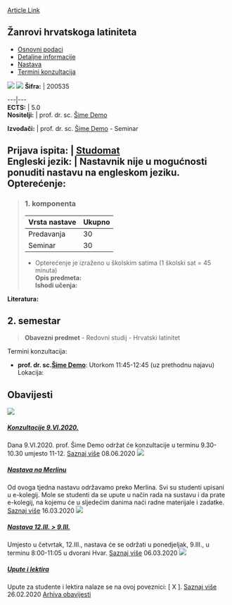 [Article Link](https://www.fhs.hr/predmet/zhl)

## Žanrovi hrvatskoga latiniteta
  * [Osnovni podaci](https://www.fhs.hr/predmet/zhl#v1id-523846_694856_1_0 "Osnovni podaci")
  * [Detaljne informacije](https://www.fhs.hr/predmet/zhl#v1id-523846_694856_1_1 "Detaljne informacije")
  * [Nastava](https://www.fhs.hr/predmet/zhl#v1id-523846_694856_1_2 "Nastava")
  * [Termini konzultacija](https://www.fhs.hr/predmet/zhl#v1id-523846_694856_1_3 "Termini konzultacija")


[![](https://www.fhs.hr/img/flags/gif/hr.gif)](https://www.fhs.hr/predmet/zhl) [![](https://www.fhs.hr/img/flags/gif/gb.gif)](https://www.fhs.hr/en/course/clg)
**Šifra:** |  200535  
  
---|---  
**ECTS:** |  5.0   
**Nositelji:** |  prof. dr. sc. [Šime Demo](https://www.fhs.hr/djelatnik/sime.demo)   
  
**Izvođači:** |  prof. dr. sc. [Šime Demo](https://www.fhs.hr/djelatnik/sime.demo) - Seminar  
  
**Prijava ispita:** |  [Studomat](http://www.isvu.hr/studomat)  
**Engleski jezik:** |  Nastavnik nije u mogućnosti ponuditi nastavu na engleskom jeziku.   
**Opterećenje:**  
---  
> ### 1. komponenta
> | Vrsta nastave | Ukupno  
> ---|---  
> Predavanja | 30  
> Seminar | 30  
> * Opterećenje je izraženo u školskim satima (1 školski sat = 45 minuta)   
**Opis predmeta:**  
> **Ishodi učenja:**  

  
**Literatura:**  

  
**2. semestar**  
---  
> **Obavezni predmet** - Redovni studij - Hrvatski latinitet  
>   
Termini konzultacija: 
  * **prof. dr. sc.[Šime Demo](https://www.fhs.hr/djelatnik/sime.demo)**: 
Utorkom 11:45-12:45 (uz prethodnu najavu)
Lokacija: 


## Obavijesti
[ ![](https://www.fhs.hr/_pub/themes_static/hrstud2024/default/img/default_news.jpg) ](https://www.fhs.hr/predmet/zhl?@=21byt#news_115752)
#####  [Konzultacije 9.VI.2020.](https://www.fhs.hr/predmet/zhl?@=21byt#news_115752)
Dana 9.VI.2020. prof. Šime Demo održat će konzultacije u terminu 9.30-10.30 umjesto 11-12. 
[Saznaj više](https://www.fhs.hr/predmet/zhl?@=21byt#news_115752)
08.06.2020
[ ![](https://www.fhs.hr/_pub/themes_static/hrstud2024/default/img/default_news.jpg) ](https://www.fhs.hr/predmet/zhl?@=21ak2#news_115752)
#####  [Nastava na Merlinu](https://www.fhs.hr/predmet/zhl?@=21ak2#news_115752)
Od ovoga tjedna nastavu održavamo preko Merlina. Svi su studenti upisani u e-kolegij. Mole se studenti da se upute u način rada na sustavu i da prate e-kolegij, na kojemu će u sljedećim danima naći radne materijale i zadatke. 
[Saznaj više](https://www.fhs.hr/predmet/zhl?@=21ak2#news_115752)
16.03.2020
[ ![](https://www.fhs.hr/_pub/themes_static/hrstud2024/default/img/default_news.jpg) ](https://www.fhs.hr/predmet/zhl?@=21ad3#news_115752)
#####  [Nastava 12.III. > 9.III.](https://www.fhs.hr/predmet/zhl?@=21ad3#news_115752)
Umjesto u četvrtak, 12.III., nastava će se održati u ponedjeljak, 9.III., u terminu 8:00-11:05 u dvorani Hvar. 
[Saznaj više](https://www.fhs.hr/predmet/zhl?@=21ad3#news_115752)
06.03.2020
[ ![](https://www.fhs.hr/_pub/themes_static/hrstud2024/default/img/default_news.jpg) ](https://www.fhs.hr/predmet/zhl?@=21a98#news_115752)
#####  [Upute i lektira](https://www.fhs.hr/predmet/zhl?@=21a98#news_115752)
Upute za studente i lektira nalaze se na ovoj poveznici: [ X ]. 
[Saznaj više](https://www.fhs.hr/predmet/zhl?@=21a98#news_115752)
26.02.2020
[Arhiva obavijesti](https://www.fhs.hr/predmet/zhl?@=2182n#news_115752 "Arhiva obavijesti")
